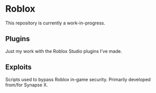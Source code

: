 # Roblox
This repository is currently a work-in-progress.

## Plugins
Just my work with the Roblox Studio plugins I've made.

## Exploits
Scripts used to bypass Roblox in-game security. Primarily developed from/for Synapse X.

